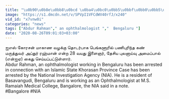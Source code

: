 ```yaml
---
title: "\u0b90\u0b8e\u0bb8\u0bcd \u0ba4\u0bc0\u0bb5\u0bbf\u0bb0\u0bb5\u0bbe\u0ba4\u0bbf\u0b95\u0bb3\u0bc1\u0b9f\u0ba9\u0bcd \u0ba4\u0bca\u0b9f\u0bb0\u0bcd\u0baa\u0bc1.. \u0baa\u0bc6\u0b99\u0bcd\u0b95\u0bb3\u0bc2\u0bb0\u0bbf\u0bb2\u0bcd \u0b95\u0ba3\u0bcd \u0b9f\u0bbe\u0b95\u0bcd\u0b9f\u0bb0\u0bcd \u0b85\u0ba4\u0bbf\u0bb0\u0b9f\u0bbf \u0b95\u0bc8\u0ba4\u0bc1"
image: "https://s1.dmcdn.net/v/SPVpI1VFCdWV40rfJ/x240"
vid_id: "x7vnw0i"
categories: "news"
tags: ["Abdur Rahman"," an ophthalmologist ","  Bengaluru "]
date: "2020-08-26T09:01:03+03:00"
---
```

ஐஎஸ் கோரசன் மாகாண வழக்கு தொடர்பாக பெங்களூரில் பணிபுரிந்த கண் மருத்துவர் அப்துர் ரஹ்மான் என்ற 28 வயது இளைஞர், தேசிய புலனாய்வு அமைப்பால் (என்ஐஏ) கைது செய்யப்பட்டுள்ளார்.  <br>Abdur Rahman, an ophthalmologist working in Bengaluru has been arrested in connection with an Islamic State Khorasan Province Case has been arrested by the National Investigation Agency (NIA). He is a resident of Basavangudi, Bengaluru and is working as an Ophthalmologist at M.S. Ramaiah Medical College, Bangalore, the NIA said in a note.  <br>#Bangalore #NIA
